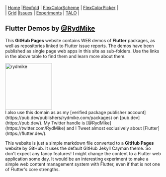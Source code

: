 | [Home](README)   |[Flexfold](flexfold)    | [FlexColorScheme](colorscheme) | [FlexColorPicker](colorpicker) |  
| [Grid](gridview) |[Issues](flutterissues) | [Experiments](experiments)     | [TALO](talo)                   |


## Flutter Demos by [@RydMike](https://twitter.com/RydMike)

This **GitHub Pages** website contains WEB demos of **Flutter** packages, as well as repositories linked to 
Flutter issue reports. The demos have been published as single page web apps in this site as sub-folders. 
Use the links in the above table to find them and learn more about them.

<div class="row">
  <div class="column">
    <img src="https://rydmike.com/assets/Mryds_400x400.jpg?raw=true" alt="rydmike" width="150"/>
  </div>
  <div class="column">
    I also use this domain 
    as as my [verified package publisher account](https://pub.dev/publishers/rydmike.com/packages) on 
    [pub.dev](https://pub.dev/). My Twitter handle is [@RydMike](https://twitter.com/RydMike) and I Tweet almost exclusively
    about [Flutter](https://flutter.dev/). 
  </div>
</div>


This website is just a simple markdown file converted to a **GitHub Pages** website by GitHub. It uses the 
default GitHub Jekyll Cayman theme. So don't expect any fancy features! I might change the content to a
Flutter web application some day. It would be an interesting experiment to make a simple web content 
management system with Flutter, even if that is not one of Flutter's core strengths.